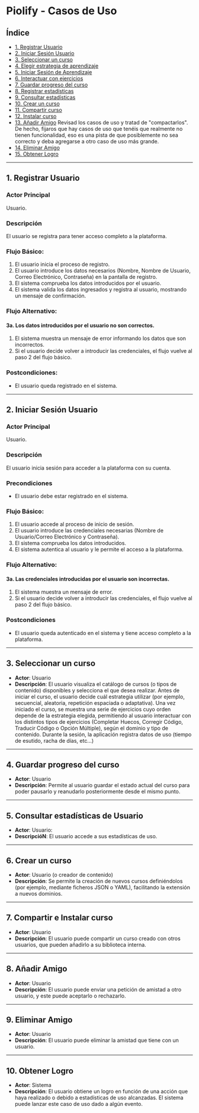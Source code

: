 # Piolify - Casos de Uso

## Índice
- [1. Registrar Usuario](#1-registrar-usuario)
- [2. Iniciar Sesión Usuario](#2-iniciar-sesión-usuario)
- [3. Seleccionar un curso](#3-seleccionar-un-curso)
- [4. Elegir estrategia de aprendizaje](#4-elegir-estrategia-de-aprendizaje)
- [5. Iniciar Sesión de Aprendizaje](#5-iniciar-sesion-de-aprendizaje-de-un-curso)
- [6. Interactuar con ejercicios](#6-interactuar-con-ejerciciospreguntas)
- [7. Guardar progreso del curso](#7-guardar-progreso-del-curso)
- [8. Registrar estadísticas](#8-registrar-estadísticas-de-usuario)
- [9. Consultar estadísticas](#9-consultar-estadísticas-de-usuario)
- [10. Crear un curso](#10-crear-un-curso)
- [11. Compartir curso](#11-compartir-curso)
- [12. Instalar curso](#12-instalar-curso-de-otro-usuario)
- [13. Añadir Amigo](#13-añadir-amigo) Revisad los casos de uso y tratad de "compactarlos". De hecho, fijaros que hay casos de uso que tenéis que realmente no tienen funcionalidad, eso es una pista de que posiblemente no sea correcto y deba agregarse a otro caso de uso más grande.
- [14. Eliminar Amigo](#14-eliminar-amigo)
- [15. Obtener Logro](#15-obtener-logro)
  
---


## 1. Registrar Usuario

### Actor Principal
Usuario.

### Descripción
El usuario se registra para tener acceso completo a la plataforma.

### Flujo Básico:

1. El usuario inicia el proceso de registro.
2. El usuario introduce los datos necesarios (Nombre, Nombre de Usuario, Correo Electrónico, Contraseña) en la pantalla de registro.
3. El sistema comprueba los datos introducidos por el usuario.
4. El sistema valida los datos ingresados y registra al usuario, mostrando un mensaje de confirmación.

### Flujo Alternativo:

#### 3a. Los datos introducidos por el usuario no son correctos.
    
1. El sistema muestra un mensaje de error informando los datos que son incorrectos.
2. Si el usuario decide volver a introducir las credenciales, el flujo vuelve al paso 2 del flujo básico.

### Postcondiciones:

* El usuario queda registrado en el sistema.

---

## 2. Iniciar Sesión Usuario

### Actor Principal
Usuario.


### Descripción
El usuario inicia sesión para acceder a la plataforma con su cuenta.

### Precondiciones
* El usuario debe estar registrado en el sistema.

### Flujo Básico:

1. El usuario accede al proceso de inicio de sesión.
2. El usuario introduce las credenciales necesarias (Nombre de Usuario/Correo Electrónico y Contraseña).
3. El sistema comprueba los datos introducidos.
4. El sistema autentica al usuario y le permite el acceso a la plataforma.

### Flujo Alternativo:

#### 3a. Las credenciales introducidas por el usuario son incorrectas.
1. El sistema muestra un mensaje de error.
2. Si el usuario decide volver a introducir las credenciales, el flujo vuelve al paso 2 del flujo básico.

### Postcondiciones
* El usuario queda autenticado en el sistema y tiene acceso completo a la plataforma.

---

## 3. Seleccionar un curso

* **Actor**: Usuario
* **Descripción**: El usuario visualiza el catálogo de cursos (o tipos de contenido) disponibles y selecciona el que desea realizar. Antes de iniciar el curso, el usuario decide cuál estrategia utilizar (por ejemplo, secuencial, aleatoria, repetición espaciada o adaptativa). Una vez iniciado el curso, se muestra una serie de ejercicios cuyo orden depende de la estrategia elegida, permitiendo al usuario interactuar con los distintos tipos de ejercicios (Completar Huecos, Corregir Código, Traducir Código o Opción Múltiple), según el dominio y tipo de contenido. Durante la sesión, la aplicación registra datos de uso (tiempo de esutido, racha de días, etc...)

---

## 4. Guardar progreso del curso

* **Actor**: Usuario
* **Descripción**: Permite al usuario guardar el estado actual del curso para poder pausarlo y reanudarlo posteriormente desde el mismo punto.

---


## 5. Consultar estadísticas de Usuario

* **Actor**: Usuario:
* **DescripcióN**: El usuario accede a sus estadísticas de uso.

---

## 6. Crear un curso

* **Actor**: Usuario (o creador de contenido)
* **Descripción**: Se permite la creación de nuevos cursos definiéndolos (por ejemplo, mediante ficheros JSON o YAML), facilitando la extensión a nuevos dominios.

---

## 7. Compartir e Instalar curso

* **Actor**: Usuario
* **Descripción**: El usuario puede compartir un curso creado con otros usuarios, que pueden añadirlo a su biblioteca interna.

---

## 8. Añadir Amigo

* **Actor**: Usuario
* **Descripción**: El usuario puede enviar una petición de amistad a otro usuario, y este puede aceptarlo o rechazarlo.

---

## 9. Eliminar Amigo
* **Actor**: Usuario
* **Descripción**: El usuario puede eliminar la amistad que tiene con un usuario.

---

## 10. Obtener Logro
* **Actor**: Sistema
* **Descripción**: El usuario obtiene un logro en función de una acción que haya realizado o debido a estadísticas de uso alcanzadas. El sistema puede lanzar este caso de uso dado a algún evento.



